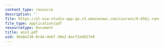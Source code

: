 ```yaml
---
content_type: resource
description: ''
file: https://ol-ocw-studio-app-qa.s3.amazonaws.com/courses/6-856j-randomized-algorithms-fall-2002/36e0e2360c4edebf30e28acf2e4027e9_ans3.pdf
file_type: application/pdf
resourcetype: Document
title: ans3.pdf
uid: 36e0e236-0c4e-debf-30e2-8acf2e4027e9
---
```

